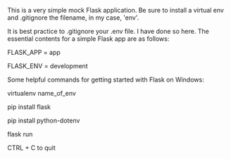 This is a very simple mock Flask application. Be sure to install a virtual env and .gitignore the filename, in my case, 'env'.

It is best practice to .gitignore your .env file. I have done so here. The essential contents for a simple Flask app are as follows:

FLASK_APP = app

FLASK_ENV = development

Some helpful commands for getting started with Flask on Windows:

virtualenv name_of_env

pip install flask

pip install python-dotenv

flask run

CTRL + C to quit